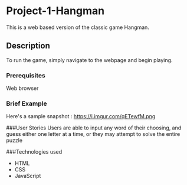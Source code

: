 # Project-1-Hangman
This is a web based version of the classic game Hangman.

## Description
To run the game, simply navigate to the webpage and begin playing.

### Prerequisites
Web browser

### Brief Example
Here's a sample snapshot : https://i.imgur.com/qETewfM.png

###User Stories
Users are able to input any word of their choosing, and guess either one letter at a time, or they may attempt to solve the entire puzzle


###Technologies used
 * HTML
 * CSS
 * JavaScript